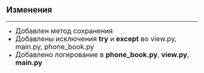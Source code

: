 ## Изменения
***
* <font size="4">Добавлен метод сохранения
* Добавлены исключения **try** и **except** во view.py, main.py, phone_book.py 
* Добавлено логирование в **phone_book.py**, **view.py**, **main.py**</font>


